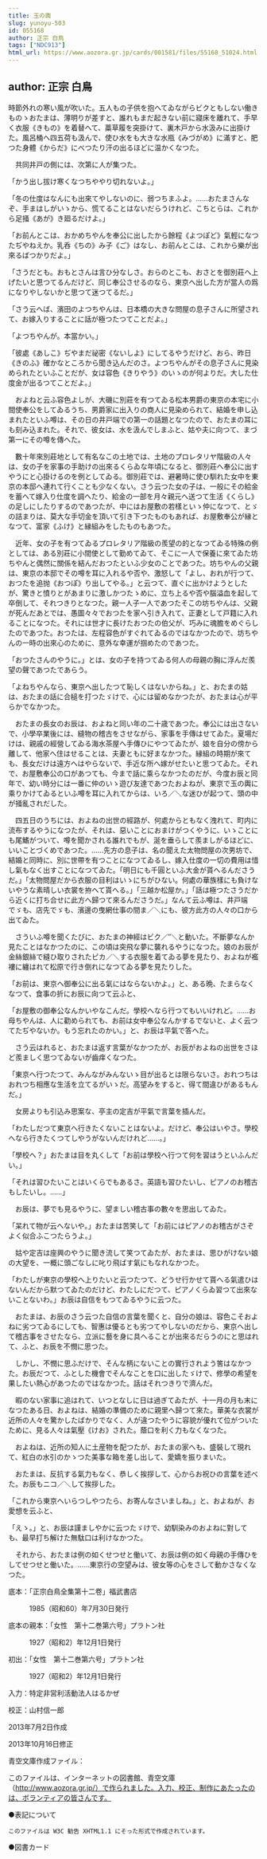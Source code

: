 ```yaml
---
title: 玉の輿
slug: yunoyu-503
id: 055168
author: 正宗 白鳥
tags: ["NDC913"]
html_url: https://www.aozora.gr.jp/cards/001581/files/55168_51024.html
---
```


## author: 正宗 白鳥

時節外れの寒い風が吹いた。五人もの子供を抱へてゐながらビクともしない働きものゝおたまは、薄明りが差すと、誰れもまだ起きない前に寢床を離れて、手早く衣服《きもの》を着替へて、藁草履を突掛けて、裏木戸から水汲みに出掛けた。風呂桶へ四五荷も汲んで、使ひ水をも大きな水瓶《みづがめ》に滿すと、肥つた身體《からだ》にべつたり汗の出るほどに温かくなつた。

　共同井戸の側には、次第に人が集つた。

「かう出し拔け寒くなつちややり切れないよ。」

「冬の仕度はなんにも出來てやしないのに、弱つちまふよ。……おたまさんなぞ、手まはしがいゝから、慌てることはないだらうけれど、こちとらは、これから足掻《あが》き廻るだけよ。」

「お前んとこは、おかめちやんを奉公に出したから餘程《よつぽど》氣輕になつたぢやねえか。乳呑《ちの》み子《ご》はなし、お前んとこは、これから樂が出來るばつかりだよ。」

「さうだとも。おもとさんは言ひ分なしさ。おらのとこも、おさとを御別莊へ上げたいと思つてるんだけど、同じ奉公させるのなら、東京へ出した方が當人の爲になりやしないかと思つて迷つてるだ。」

「さう云へば、濱田のよつちやんは、日本橋の大きな問屋の息子さんに所望されて、お嫁入りすることに話が極つたつてことだよ。」

「よつちやんが。本當かい。」

「彼處《あしこ》ぢやまだ祕密《ないしよ》にしてるやうだけど、おら、昨日《きのふ》確かなところから聞き込んだのさ。よつちやんがその息子さんに見染められたといふことだが、女は容色《きりやう》のいゝのが何よりだ。大した仕度金が出るつてことだよ。」

　およねと云ふ容色よしが、大磯に別莊を有つてゐる松本男爵の東京の本宅に小間使奉公をしてゐるうち、男爵家に出入りの商人に見染められて、結婚を申し込まれたといふ噂は、その日の井戸端での第一の話題となつたので、おたまの耳にも刻み込まれた。それで、彼女は、水を汲んでしまふと、姑や夫に向つて、まづ第一にその噂を傳へた。

　數十年來別莊地として有名なこの土地では、土地のプロレタリヤ階級の人々は、女の子を家事の手助けの出來るくらゐな年頃になると、御別莊へ奉公に出すやうにと心掛けるのを例としてゐる。御別莊では、避暑時に使ひ馴れた女中を東京の本邸へ連れて行くことも少なくない。さう云つた女の子は、一般にその給金を蓄へて嫁入り仕度を調へたり、給金の一部を月々親元へ送つて生活《くらし》の足しにしたりするのであつたが、中にはお屋敷の若樣といゝ仲になつて、とゞの詰まりは、莫大な手切金を頂いて引き下つたものもあれば、お屋敷奉公が縁となつて、富家《ふけ》と縁組みをしたものもあつた。

　近年、女の子を有つてゐるプロレタリア階級の羨望の的となつてゐる特殊の例としては、ある別莊に小間使として勤めてゐて、そこに一人で保養に來てゐた坊ちやんと偶然に關係を結んだおつたといふ少女のことであつた。坊ちやんの父親は、東京の本邸でその噂を耳に入れるや否や、激怒して「よし、おれが行つて、おつたを追抛《おつぽ》り出してやる。」と云つて、直ぐに出かけようとしたが、驚きと憤りとがあまりに激しかつたゝめに、立ち上るや否や腦溢血を起して卒倒して、それつきりとなつた。親一人子一人であつたそこの坊ちやんは、父親が死んだあとでは、愚圖々々でおつたを家へ引き入れて、正妻として戸籍に入れることになつた。それには世才に長けたおつたの伯父が、巧みに魂膽をめぐらしたのであつた。おつたは、左程容色がすぐれてゐるのではなかつたので、坊ちやんの一時の出來心のために、意外な幸運が掴めたのであつた。

「おつたさんのやうに。」とは、女の子を持つてゐる何人の母親の胸に浮んだ羨望の聲であつたであらう。

「よねちやんなら、東京へ出したつて恥しくはないからね。」と、おたまの姑は、おたまの話に合槌を打つたゞけで、心には留めなかつたが、おたまは心が平らかでなかつた。

　おたまの長女のお辰は、およねと同い年の二十歳であつた。奉公には出さないで、小學卒業後には、縫物の稽古をさせながら、家事を手傳はせてゐた。夏場だけは、親戚の經營してゐる海水茶屋へ手傳ひにやつてゐたが、娘を自分の傍から離して、他家へ住はせることは、夫妻ともに好まなかつた。縁組の時期が來ても、長女だけは遠方へはやらないで、手近な所へ嫁がせたいと思つてゐた。それで、お屋敷奉公の口があつても、今まで話に乘らなかつたのだが、今度お辰と同年で、幼い時分には一番に仲のいゝ遊び友達であつたおよねが、東京で玉の輿に乘りかけてゐるといふ噂を耳に入れてからは、いろ／＼な迷ひが起つて、頭の中が掻亂されだした。

　四五日のうちには、およねの出世の經路が、何處からともなく洩れて、町内に流布するやうになつたが、それは、惡いことにおまけがつくやうに、いゝことにも尾鰭がついて、噂を聞かされる誰れでもが、涎を垂らして羨ましがるほどに、いいことづくめであつた。……先方の息子は、名の聞えた太物問屋の次男坊で、結婚と同時に、別に世帶を有つことになつてゐるし、嫁入仕度の一切の費用は惜し氣もなく出すことになつてゐた。「明日にも千圓といふ大金が貰へるんださうだ。」「太物問屋だから衣服の目利はいゝにちがひない。何處の華族樣にも負けないやうな素晴しい衣裳を拵へて貰へる。」「三越か松屋か。」「話は極つたさうだから近くに打ち合せに此方へ歸つて來るんださうだ。」なんて云ふ噂は、井戸端でゞも、店先でゞも、濱邊の曳網仕事の間ま／＼にも、彼方此方の人々の口から出てゐた。

　さういふ噂を聞くたびに、おたまの神經はビク／″＼と動いた。不斷夢なんか見たことはなかつたのに、この頃は突飛な夢に襲れるやうになつた。娘のお辰が金絲銀絲で縫ひ取りされたピカ／＼する衣服を着てゐる夢を見たり、およねが襤褸に纏はれて松原で行き倒れになつてゐる夢を見たりした。

「お前は、東京へ御奉公に出る氣にはならないかよ。」と、ある晩、たまらなくなつて、食事の折にお辰に向つて云ふと、

「お屋敷の御奉公なんかいやなこんだ。學校へなら行つてもいいけれど。……お母ちやんは、人に勸められても、お前は女中奉公なんかするでないと、よく云つてたぢやないか。もう忘れたのかい。」と、お辰は平氣で答へた。

　さう云はれると、おたまは返す言葉がなかつたが、お辰がおよねの出世をさほど羨ましく思つてゐないが齒痒くなつた。

「東京へ行つたつて、みんながみんないゝ目が出るとは限らないさ。おれつちはおれつち相應な生活を立てるがいゝだ。高望みをすると、得て間違ひがあるもんだ。」

　女房よりも引込み思案な、亭主の定吉が平氣で言葉を插んだ。

「わたしだつて東京へ行きたくないことはないよ。だけど、奉公はいやさ。學校へなら行きたくつてしやうがないんだけれど……。」

「學校へ？」おたまは目を丸くして「お前は學校へ行つて何を習はうといふんだい。」

「それは習ひたいことはいくらでもあるさ。英語も習ひたいし、ピアノのお稽古もしたいし。……」

　お辰は、夢でも見るやうに、望ましい稽古事の數々を思出してゐた。

「呆れて物が云へないや。」おたまは苦笑して「お前にはピアノのお稽古がさぞよく似合ふこつたらうよ。」

　姑や定吉は座興のやうに聞き流して笑つてゐたが、おたまは、思ひがけない娘の大望を、一概に頭ごなしに叱り飛ばす氣にもなれなかつた。

「わたしが東京の學校へ上りたいと云つたつて、どうせ行かせて貰へる氣遣ひはないんだから默つてゐたのだけど、わたしにだつて、ピアノくらゐ習つて出來ないことないわ。」お辰は自信をもつてゐるやうに云つた。

　おたまは、お辰のさう云つた自信の言葉を聞くと、自分の娘は、容色こそおよねに劣つてゐるにしても、智惠は優るとも劣つてやしないのだから、東京へ出して稽古事をさせたなら、立派に藝を身に具へることが出來るだらうのにと思はれて、ふと、お辰を不憫に思つた。

　しかし、不憫に思ふだけで、そんな柄にないことの實行されよう筈はなかつた。お辰だつて、ふとした機會でそんなことを口に出したゞけで、修學の希望を果したい熱心があつたのではなかつた。話はそれつきりで濟んだ。

　暇のない家事に追はれて、いつとなしに日は過ぎてゐたが、十一月の月も末になつたある日、およねは、結婚の準備のために親里へ歸つて來た。華美な衣裳が近所の人々を驚かしたばかりでなく、人が違つたやうに容貌が優れて位がついたために、見る人々は氣壓《けお》された。蔭口を利く力もなくなつた。

　およねは、近所の知人に土産物を配つたが、おたまの家へも、盛裝して現れて、紅白の水引のかゝつた美事な箱を差し出して、愛嬌を振りまいた。

　おたまは、反抗する氣力もなく、恭しく挨拶して、心からお祝ひの言葉を述べた。お辰もニコ／＼して挨拶した。

「これから東京へいらつしやつたら、お寄んなさいましね。」と、およねが、お愛想を云ふと、

「えゝ。」と、お辰は謹ましやかに云つたゞけで、幼馴染みのおよねに對しても、最早打ち解けた無駄口は利けなかつた。

　それから、おたまは例の如くせつせと働いて、お辰は例の如く母親の手傳ひをしてせつせと働いた。……東京行の空望みは、彼女等の心をさして動かさなくなつた。













底本：「正宗白鳥全集第十二卷」福武書店

　　　1985（昭和60）年7月30日発行

底本の親本：「女性　第十二巻第六号」プラトン社

　　　1927（昭和2）年12月1日発行

初出：「女性　第十二巻第六号」プラトン社

　　　1927（昭和2）年12月1日発行

入力：特定非営利活動法人はるかぜ

校正：山村信一郎

2013年7月2日作成

2013年10月16日修正

青空文庫作成ファイル：

このファイルは、インターネットの図書館、青空文庫（http://www.aozora.gr.jp/）で作られました。入力、校正、制作にあたったのは、ボランティアの皆さんです。











●表記について


	このファイルは W3C 勧告 XHTML1.1 にそった形式で作成されています。







●図書カード